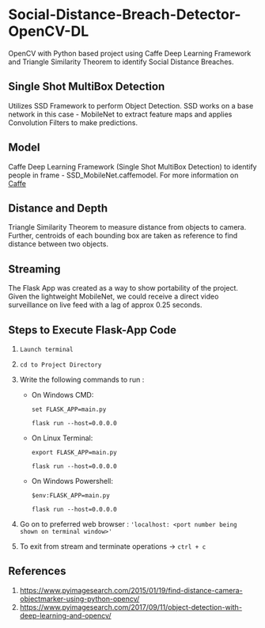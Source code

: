 # Social-Distance-Breach-Detector-OpenCV-DL
OpenCV with Python based project using Caffe Deep Learning Framework 
and Triangle Similarity Theorem to identify Social Distance Breaches.

## Single Shot MultiBox Detection
Utilizes SSD Framework to perform Object Detection. SSD works on a base network in this case - MobileNet to extract feature
maps and applies Convolution Filters to make predictions.

## Model
Caffe Deep Learning Framework (Single Shot MultiBox Detection) to identify people in frame - SSD_MobileNet.caffemodel.
For more information on [Caffe](https://github.com/BVLC/caffe)

## Distance and Depth
Triangle Similarity Theorem to measure distance from objects to camera. Further, centroids of each bounding box are taken as reference
to find distance between two objects.

## Streaming
The Flask App was created as a way to show portability of the project. Given the lightweight MobileNet, we could receive a direct video surveillance on live
feed with a lag of approx 0.25 seconds.

## Steps to Execute Flask-App Code

1. `Launch terminal` 

2. `cd to Project Directory` 

3. Write the following commands to run : 

   *   On Windows CMD:
   
       `set FLASK_APP=main.py`
       
       `flask run --host=0.0.0.0`
       
   *   On Linux Terminal:
   
       `export FLASK_APP=main.py`
       
       `flask run --host=0.0.0.0`
       
   *   On Windows Powershell:
   
       `$env:FLASK_APP=main.py`
       
       `flask run --host=0.0.0.0`

4. Go on to preferred web browser : `'localhost: <port number being shown on terminal window>'`

5. To exit from stream and terminate operations -> `ctrl + c`

## References

1. https://www.pyimagesearch.com/2015/01/19/find-distance-camera-objectmarker-using-python-opencv/
2. https://www.pyimagesearch.com/2017/09/11/object-detection-with-deep-learning-and-opencv/
